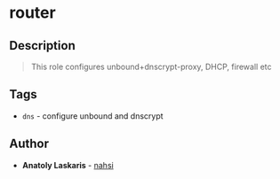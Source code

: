# router

## Description
> This role configures unbound+dnscrypt-proxy, DHCP, firewall etc

## Tags
* `dns` - configure unbound and dnscrypt

## Author
* **Anatoly Laskaris** - [nahsi](https://github.com/nahsi)
